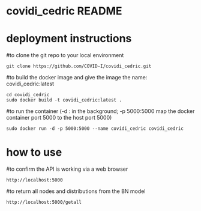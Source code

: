 ﻿# covidi_cedric README  
# deployment instructions  
#to clone the git repo to your local environment  
```
git clone https://github.com/COVID-I/covidi_cedric.git  
```
#to build the docker image and give the image the name: covidi_cedric:latest 
```
cd covidi_cedric  
sudo docker build -t covidi_cedric:latest .  
``` 
#to run the container (-d : in the background; -p 5000:5000 map the docker container port 5000 to the host port 5000)  
```
sudo docker run -d -p 5000:5000 --name covidi_cedric covidi_cedric   
```  
# how to use  
#to confirm the API is working via a web browser  
```
http://localhost:5000  
```
#to return all nodes and distributions from the BN model  
```
http://localhost:5000/getall  
```
